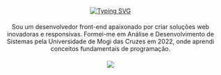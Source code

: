 
⠀ <p align="center">
[![Typing SVG](https://readme-typing-svg.demolab.com?font=Fira+Code&weight=500&duration=3000&pause=1000&color=4B1AF7&random=false&width=435&lines=%F0%9F%9A%80+Ol%C3%A1%2C+sou+Vinicius+Mendes;%F0%9F%9A%80++Desenvolvedor+Front-end)](https://git.io/typing-svg)
</p>


 <p align="center" style="margin-top: 20;">
Sou um desenvolvedor front-end apaixonado por criar soluções web inovadoras e responsivas. Formei-me em Análise e Desenvolvimento de Sistemas pela Universidade de Mogi das Cruzes em 2022, onde aprendi conceitos fundamentais de programação.
</p>


<p align="center" style="margin-top: 20;">
  <a href="https://skillicons.dev">
    <img src="https://skillicons.dev/icons?i=git,js,css,html,nodejs,react,nestjs,nextjs,styledcomponents,tailwind,ts,vite,vscode,vercel&perline=7" />
  </a>
</p>
